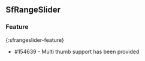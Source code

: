 ## SfRangeSlider

### Feature
{:sfrangeslider-feature}

* \#154639 - Multi thumb support has been provided 



